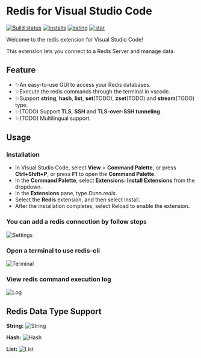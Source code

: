 # Redis for Visual Studio Code

[![Build status](https://dev.azure.com/pikadun/vscode-redis/_apis/build/status/vscode-redis-build)](https://dev.azure.com/pikadun/vscode-redis/_build?definitionId=6)
[![installs](https://vsmarketplacebadge.apphb.com/installs-short/Dunn.redis.svg)](https://marketplace.visualstudio.com/items?itemName=Dunn.redis)
[![rating](https://vsmarketplacebadge.apphb.com/rating-star/Dunn.redis.svg)](https://marketplace.visualstudio.com/items?itemName=Dunn.redis)
[![star](https://img.shields.io/github/stars/pikadun/vscode-redis)](https://github.com/pikadun/vscode-redis)

Welcome to the redis extension for Visual Studio Code!

This extension lets you connect to a Redis Server and manage data.

## Feature

+ ✨An easy-to-use GUI to access your Redis databases.
+ ✨Execute the redis commands through the terminal in vscode.
+ ✨Support **string**, **hash**, **list**, **set**(TODO), **zset**(TODO) and **stream**(TODO) type.
+ ✨(TODO) Support **TLS**, **SSH** and **TLS-over-SSH tunneling**.
+ ✨(TODO) Multilingual support.

## Usage

### Installation

+ In Visual Studio Code, select **View** > **Command Palette**, or press **Ctrl+Shift+P**, or press **F1** to open the **Command Palette**.
+ In the **Command Palette**, select **Extensions: Install Extensions** from the dropdown.
+ In the **Extensions** pane, type *Dunn.redis*.
+ Select the **Redis** extension, and then select Install.
+ After the installation completes, select Reload to enable the extension.

### You can add a redis connection by follow steps

![Settings](https://dev.azure.com/pikadun/lfs/_apis/git/repositories/vscode-redis/items?%24format=octetStream&path=readme/settings.png)

### Open a terminal to use redis-cli

![Terminal](https://dev.azure.com/pikadun/lfs/_apis/git/repositories/vscode-redis/items?%24format=octetStream&path=readme/terminal.png)

### View redis command execution log

![Log](https://dev.azure.com/pikadun/lfs/_apis/git/repositories/vscode-redis/items?%24format=octetStream&path=readme/log.png)

## Redis Data Type Support

**String:**
![String](https://dev.azure.com/pikadun/lfs/_apis/git/repositories/vscode-redis/items?%24format=octetStream&path=readme/string.png)

**Hash:**
![Hash](https://dev.azure.com/pikadun/lfs/_apis/git/repositories/vscode-redis/items?%24format=octetStream&path=readme/hash.png)

**List:**
![List](https://dev.azure.com/pikadun/lfs/_apis/git/repositories/vscode-redis/items?%24format=octetStream&path=readme/list.png)
